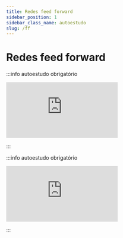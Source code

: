 ```yaml
---
title: Redes feed forward
sidebar_position: 1
sidebar_class_name: autoestudo
slug: /ff
---
```


# Redes feed forward

:::info autoestudo obrigatório

<div style={{ textAlign: 'center' }}>
    <iframe 
        style={{
            display: 'block',
            margin: 'auto',
            width: '100%',
            height: '50vh',
        }}
        src="https://www.youtube.com/embed/zxagGtF9MeU" 
        frameborder="0" 
        allowFullScreen>
    </iframe>
</div>

:::

:::info autoestudo obrigatório

<div style={{ textAlign: 'center' }}>
    <iframe 
        style={{
            display: 'block',
            margin: 'auto',
            width: '100%',
            height: '50vh',
        }}
        src="https://www.youtube.com/embed/CqOfi41LfDw" 
        frameborder="0" 
        allowFullScreen>
    </iframe>
</div>

:::
